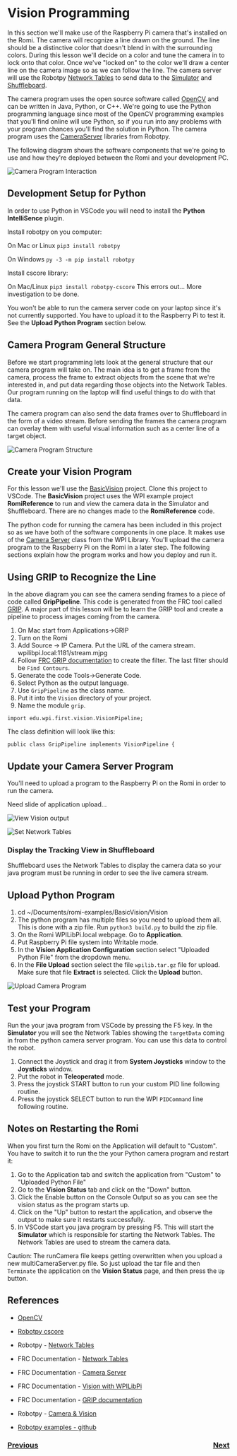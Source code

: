 # <a name="code"></a>Vision Programming
In this section we'll make use of the Raspberry Pi camera that's installed on the Romi.  The camera will recognize a line drawn on the ground.  The line should be a distinctive color that doesn't blend in with the surrounding colors.  During this lesson we'll decide on a color and tune the camera in to lock onto that color.  Once we've "locked on" to the color we'll draw a center line on the camera image so as we can follow the line. The camera server will use the Robotpy [Network Tables](https://robotpy.readthedocs.io/en/stable/guide/nt.html#networktables-guide) to send data to the [Simulator](https://docs.wpilib.org/en/latest/docs/software/wpilib-tools/robot-simulation/index.html) and [Shuffleboard](https://docs.wpilib.org/en/latest/docs/software/dashboards/shuffleboard/index.html).  

The camera program uses the open source software called [OpenCV](https://opencv.org/) and can be written in Java, Python, or C++.  We're going to use the Python programming language since most of the OpenCV programming examples that you'll find online will use Python, so if you run into any problems with your program chances you'll find the solution in Python. The camera program uses the [CameraServer](cameraServer) libraries from Robotpy.

The following diagram shows the software components that we're going to use and how they're deployed between the Romi and your development PC. 

![Camera Program Interaction](../images/Romi/Romi.024.jpeg)

## Development Setup for Python
In order to use Python in VSCode you will need to install the **Python IntelliSence** plugin.

Install robotpy on you computer:

On Mac or Linux `pip3 install robotpy`

On Windows `py -3 -m pip install robotpy`

Install cscore library:

On Mac/Linux `pip3 install robotpy-cscore`
This errors out...  More investigation to be done.


You won't be able to run the camera server code on your laptop since it's not currently supported.  You have to upload it to the Raspberry Pi to test it.  See the **Upload Python Program** section below.

## Camera Program General Structure
Before we start programming lets look at the general structure that our camera program will take on.  The main idea is to get a frame from the camera, process the frame to extract objects from the scene that we're interested in, and put data regarding those objects into the Network Tables.  Our program running on the laptop will find useful things to do with that data.

The camera program can also send the data frames over to Shuffleboard in the form of a video stream. Before sending the frames the camera program can overlay them with useful visual information such as a center line of a target object.

![Camera Program Structure](../images/Romi/Romi.040.jpeg)

## Create your Vision Program
For this lesson we'll use the [BasicVision](https://github.com/mjwhite8119/romi-examples/tree/main/BasicVision) project.  Clone this project to VSCode.  The **BasicVision** project uses the WPI example project **RomiReference** to run and view the camera data in the Simulator and Shuffleboard.  There are no changes made to the **RomiReference** code.

The python code for running the camera has been included in this project so as we have both of the software components in one place.  It makes use of the [Camera Server](https://docs.wpilib.org/en/stable/docs/software/vision-processing/introduction/cameraserver-class.html) class from the WPI Library. You'll upload the camera program to the Raspberry Pi on the Romi in a later step.  The following sections explain how the program works and how you deploy and run it.

## Using GRIP to Recognize the Line
In the above diagram you can see the camera sending frames to a piece of code called **GripPipeline**.  This code is generated from the FRC tool called [GRIP](https://docs.wpilib.org/en/latest/docs/software/vision-processing/grip/index.html).  A major part of this lesson will be to learn the GRIP tool and create a pipeline to process images coming from the camera.

1. On Mac start from Applications->GRIP
2. Turn on the Romi
3. Add Source -> IP Camera.  Put the URL of the camera stream.  wpilibpi.local:1181/stream.mjpg
4. Follow [FRC GRIP documentation](https://docs.wpilib.org/en/latest/docs/software/vision-processing/grip/index.html) to create the filter.
The last filter should be `Find Contours`.
5. Generate the code Tools->Generate Code.  
6. Select Python as the output language.
7. Use `GripPipeline` as the class name.
8. Put it into the `Vision` directory of your project.
9. Name the module `grip`.

<!-- If you're generating the java pipeline version make sure the the "Implement WPILIB VisionPipeline" box is checked.  This will place the following code into the generated GRIP file: -->

    import edu.wpi.first.vision.VisionPipeline;

The class definition will look like this:

    public class GripPipeline implements VisionPipeline {

## Update your Camera Server Program
You'll need to upload a program to the Raspberry Pi on the Romi in order to run the camera.

Need slide of application upload...

![View Vision output](../images/Romi/Romi.021.jpeg)

![Set Network Tables](../images/Romi/Romi.020.jpeg)

### Display the Tracking View in Shuffleboard
Shuffleboard uses the Network Tables to display the camera data so your java program must be running in order to see the live camera stream.

## Upload Python Program
1. cd ~/Documents/romi-examples/BasicVision/Vision
2. The python program has multiple files so you need to upload them all.  This is done with a zip file.  Run `python3 build.py` to build the zip file.
3. On the Romi WPILibPi.local webpage. Go to **Application**.
4. Put Raspberry Pi file system into Writable mode.
5. In the **Vision Application Configuration** section select "Uploaded Python File" from the dropdown menu.
6. In the **File Upload** section select the file `wpilib.tar.gz` file for upload.  Make sure that file **Extract** is selected. Click the **Upload** button.


<!-- 6. Select "Uploaded Python file" in the dropdown.
7. Select multiCameraServer.py for the file.  You only need to upload this if you change it, which shouldn't be very often.  -->

![Upload Camera Program](../images/Romi/Romi.019.jpeg)

<!-- ## Upload Java Program
1. cd ~/Documents/romi-examples/java-multiCameraServer
2. run `./gradlew build` to build the jar file.  Make sure that the build is successful.
3. On the Romi WPILibPi.local webpage, click on **Application** in the left panel.
4. Put into Writable mode
5. Select "Uploaded Java jar" in the dropdown.
6. Click on **Choose File** file and upload the file `build/libs/java-multiCameraServer-all.jar`. -->

## Test your Program
Run the your java program from VSCode by pressing the F5 key. In the **Simulator** you will see the Network Tables showing the `targetData` coming in from the python camera server program.  You can use this data to control the robot.
1. Connect the Joystick and drag it from **System Joysticks** window to the **Joysticks** window.
2. Put the robot in **Teleoperated** mode.
3. Press the joystick START button to run your custom PID line following routine.
3. Press the joystick SELECT button to run the WPI `PIDCommand` line following routine.


## Notes on Restarting the Romi
When you first turn the Romi on the Application will default to "Custom".  You have to switch it to run the the your Python camera program and restart it: 
1. Go to the Application tab and switch the application from "Custom" to "Uploaded Python File" 
2. Go to the **Vision Status** tab and click on the "Down" button.
3. Click the Enable button on the Console Output so as you can see the vision status as the program starts up.
4. Click on the "Up" button to restart the application, and observe the output to make sure it restarts successfully.
5. In VSCode start you java program by pressing F5.  This will start the **Simulator** which is responsible for starting the Network Tables.  The Network Tables are used to stream the camera data.

Caution:
The runCamera file keeps getting overwritten when you upload a new multiCameraServer.py file.  So just upload the tar file and then `Terminate` the application on the **Vision Status** page, and then press the `Up` button.

## References
- [OpenCV](https://opencv.org/)

- [Robotpy cscore](https://robotpy.readthedocs.io/projects/cscore/en/stable/api.html)

- Robotpy - [Network Tables](https://robotpy.readthedocs.io/en/stable/guide/nt.html#networktables-guide)

- FRC Documentation - [Network Tables](https://docs.wpilib.org/en/latest/docs/software/networktables/index.html)

- FRC Documentation - [Camera Server](https://docs.wpilib.org/en/stable/docs/software/vision-processing/introduction/cameraserver-class.html)

- FRC Documentation - [Vision with WPILibPi](https://docs.wpilib.org/en/stable/docs/software/vision-processing/wpilibpi/index.html#)

- FRC Documentation - [GRIP documentation](https://docs.wpilib.org/en/latest/docs/software/vision-processing/grip/index.html)

- Robotpy - [Camera & Vision](https://robotpy.readthedocs.io/en/stable/vision/index.html)

- [Robotpy examples - github](https://github.com/robotpy/robotpy-cscore/tree/main/examples)

<h3><span style="float:left">
<a href="romiNetworkTables">Previous</a></span>
<span style="float:right">
<a href="romiPID">Next</a></span></h3>